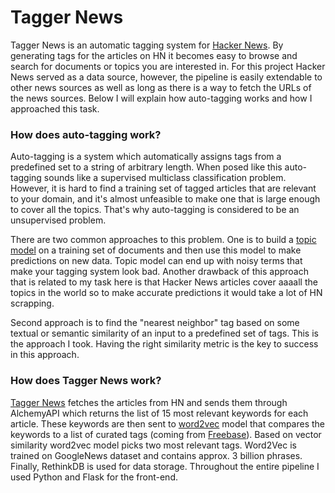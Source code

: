 # Tagger News 

Tagger News is an automatic tagging system for [Hacker News]. By generating tags for the articles on HN it becomes easy to browse and search for documents or topics you are interested in. For this project Hacker News served as a data source, however, the pipeline is easily extendable to other news sources as well as long as there is a way to fetch the URLs of the news sources. Below I will explain how auto-tagging works and how I approached this task.

### How does auto-tagging work?
Auto-tagging is a system which automatically assigns tags from a predefined set to a string of arbitrary length. When posed like this auto-tagging sounds like a supervised multiclass classification problem. However, it is hard to find a training set of tagged articles that are relevant to your domain, and it's almost unfeasible to make one that is large enough to cover all the topics. That's why auto-tagging is considered to be an unsupervised problem.

There are two common approaches to this problem. One is to build a [topic model] on a training set of documents and then use this model to make predictions on new data. Topic model can end up with noisy terms that make your tagging system look bad. Another drawback of this approach that is related to my task here is that Hacker News articles cover aaaall the topics in the world so to make accurate predictions it would take a lot of HN scrapping.

Second approach is to find the "nearest neighbor" tag based on some textual or semantic similarity of an input to a predefined set of tags. This is the approach I took. Having the right similarity metric is the key to success in this approach. 

### How does Tagger News work?
[Tagger News] fetches the articles from HN and sends them through AlchemyAPI which returns the list of 15 most relevant keywords for each article. These keywords are then sent to [word2vec] model that compares the keywords to a list of curated tags (coming from [Freebase]). Based on vector similarity word2vec model picks two most relevant tags. Word2Vec is trained on GoogleNews dataset and contains approx. 3 billion phrases. Finally, RethinkDB is used for data storage. Throughout the entire pipeline I used Python and Flask for the front-end.

<!-- As a little back story - Hacker News API graciously makes available the list of the 300 most popular articles at a given time and all the new items that users submit on to their website (comments, jobs, polls, etc.). I am only interested in items of type "story" (in other words, only articles). For each story I have the URL of the page but not the text of the article. This created problems for me due to the fact that HN articles are coming from various sources that made the web scraping a hard problem. For that reason my next step in the pipeline was to submit a URL of the article to AlchemyAPI that returns the keywords based on the content of the text. 
-->


[hacker news]: <https://news.ycombinator.com/>
[topic model]: <http://journalofdigitalhumanities.org/2-1/topic-modeling-a-basic-introduction-by-megan-r-brett/>
[Tagger News]: <http://www.taggernews.xyz/>
[word2vec]: <https://code.google.com/p/word2vec/>
[Freebase]: <http://www.freebase.com/>